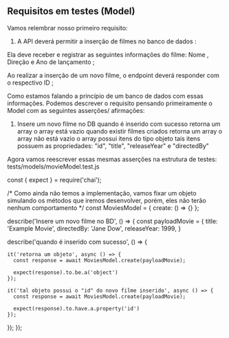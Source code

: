 ## Requisitos em testes (Model)

Vamos relembrar nosso primeiro requisito:

1) A API deverá permitir a inserção de filmes no banco de dados :

  Ela deve receber e registrar as seguintes informações do filme: Nome , Direção e Ano de lançamento ;

  Ao realizar a inserção de um novo filme, o endpoint deverá responder com o respectivo ID ;

Como estamos falando a princípio de um banco de dados com essas informações. Podemos descrever o requisito pensando primeiramente o Model com as seguintes asserções/ afirmações:

1) Insere um novo filme no DB
  quando é inserido com sucesso
    retorna um array
    o array está vazio
  quando existir filmes criados
    retorna um array
    o array não está vazio
    o array possui itens do tipo objeto
    tais itens possuem as propriedades: "id", "title", "releaseYear" e "directedBy"

Agora vamos reescrever essas mesmas asserções na estrutura de testes:
tests/models/movieModel.test.js

const { expect } = require('chai');

/*
  Como ainda não temos a implementação, vamos fixar
  um objeto simulando os métodos que iremos desenvolver,
  porém, eles não terão nenhum comportamento
*/
const MoviesModel = {
  create: () => {}
};

describe('Insere um novo filme no BD', () => {
  const payloadMovie = {
    title: 'Example Movie',
    directedBy: 'Jane Dow',
    releaseYear: 1999,
  }

  describe('quando é inserido com sucesso', () => {

    it('retorna um objeto', async () => {
      const response = await MoviesModel.create(payloadMovie);

      expect(response).to.be.a('object')
    });

    it('tal objeto possui o "id" do novo filme inserido', async () => {
      const response = await MoviesModel.create(payloadMovie);

      expect(response).to.have.a.property('id')
    });

  });
});


